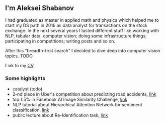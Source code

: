 ## I'm Aleksei Shabanov

I had graduated as master in applied math and physics which helped me to start my DS path in 2016 as data analyst for transactions on the stock exchange. In the next several years I tasted different stuff like working with NLP, tabular data, computer vision; doing some infrastructure things; participating in competitions; writing posts and so on. 

After this "breadth-first search" I decided to dive deep into computer vision topics. TODO

Link to my [CV](https://github.com/AlekseySh/resume/blob/main/Aleksei_Shabanov.pdf).

### Some highlights

* catalyst (todo)
* 2-nd place in Uber's competition about predicting road accidents, [link](https://github.com/AlekseySh/uber_competition)
* top 1.5% in Facebook AI Image Similarity Challenge, [link](https://www.drivendata.org/competitions/79/competition-image-similarity-1-dev/leaderboard/) 
* NLP tutorial about Hierarchical Attention Network for sentiment classification, [link](https://github.com/AlekseySh/ml-recipe-hier-attention)
* public lecture about Re-Identification task, [link](https://www.youtube.com/watch?v=O8qtBYeOSKE)
